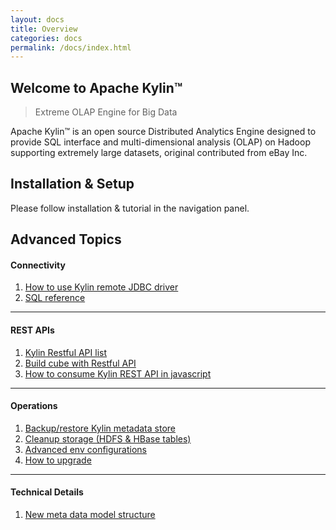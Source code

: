 ```yaml
---
layout: docs
title: Overview
categories: docs
permalink: /docs/index.html
---
```


Welcome to Apache Kylin™
------------  
> Extreme OLAP Engine for Big Data

Apache Kylin™ is an open source Distributed Analytics Engine designed to provide SQL interface and multi-dimensional analysis (OLAP) on Hadoop supporting extremely large datasets, original contributed from eBay Inc.

Installation & Setup
------------  

Please follow installation & tutorial in the navigation panel.

Advanced Topics
-------  

#### Connectivity

1. [How to use Kylin remote JDBC driver](howto/howto_jdbc.html)
2. [SQL reference](http://calcite.apache.org/)

---

#### REST APIs

1. [Kylin Restful API list](howto/howto_use_restapi.html)
2. [Build cube with Restful API](howto/howto_build_cube_with_restapi.html)
3. [How to consume Kylin REST API in javascript](howto/howto_use_restapi_in_js.html)

---

#### Operations

1. [Backup/restore Kylin metadata store](howto/howto_backup_metadata.html)
2. [Cleanup storage (HDFS & HBase tables)](howto/howto_cleanup_storage.html)
3. [Advanced env configurations](install/advance_settings.html)
3. [How to upgrade](howto/howto_upgrade.html)

---

#### Technical Details

1. [New meta data model structure](/development/new_metadata.html)




